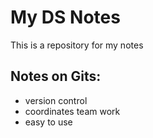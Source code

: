 # My DS Notes

This is a repository for my notes

## Notes on Gits:
- version control
- coordinates team work
- easy to use
